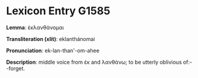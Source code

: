 # Lexicon Entry G1585

**Lemma**: ἐκλανθάνομαι

**Transliteration (xlit)**: eklanthánomai

**Pronunciation**: ek-lan-than'-om-ahee

**Description**:
middle voice from ἐκ and λανθάνω; to be utterly oblivious of:--forget.
